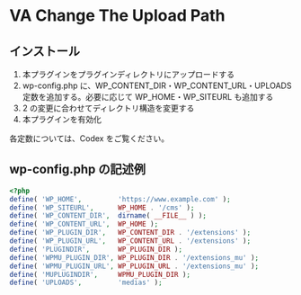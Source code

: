 # VA Change The Upload Path

## インストール

1. 本プラグインをプラグインディレクトリにアップロードする
2. wp-config.php に、WP_CONTENT_DIR・WP_CONTENT_URL・UPLOADS 定数を追加する。必要に応じて WP_HOME・WP_SITEURL も追加する
3. 2 の変更に合わせてディレクトリ構造を変更する
4. 本プラグインを有効化

各定数については、Codex をご覧ください。

## wp-config.php の記述例

```PHP
<?php
define( 'WP_HOME',         'https://www.example.com' );
define( 'WP_SITEURL',      WP_HOME . '/cms' );
define( 'WP_CONTENT_DIR',  dirname( __FILE__ ) );
define( 'WP_CONTENT_URL',  WP_HOME );
define( 'WP_PLUGIN_DIR',   WP_CONTENT_DIR . '/extensions' );
define( 'WP_PLUGIN_URL',   WP_CONTENT_URL . '/extensions' );
define( 'PLUGINDIR',       WP_PLUGIN_DIR );
define( 'WPMU_PLUGIN_DIR', WP_PLUGIN_DIR . '/extensions_mu' );
define( 'WPMU_PLUGIN_URL', WP_PLUGIN_URL . '/extensions_mu' );
define( 'MUPLUGINDIR',     WPMU_PLUGIN_DIR );
define( 'UPLOADS',         'medias' );
```
